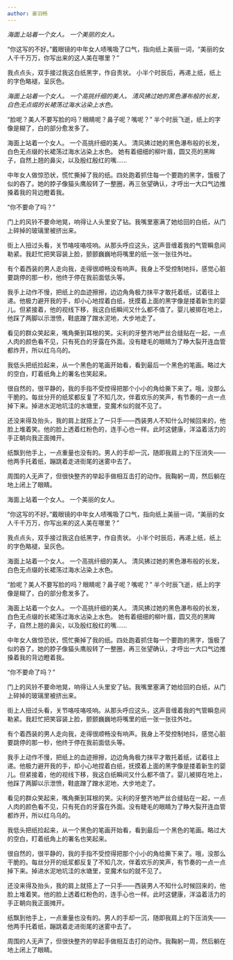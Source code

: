 ```yaml
---
author: 姜羽畅
---
```

*海面上站着一个女人。
一个美丽的女人。*

“你这写的不好。”戴眼镜的中年女人啧嘴吸了口气，指向纸上美丽一词，“美丽的女人千千万万，你写出来的这人美在哪里？”

我点点头，双手接过我这白纸黑字，作自责状。
小半个时辰后，再递上纸，纸上的字色略褪，呈灰色。

*海面上站着一个女人。
一个高挑纤细的美人。
清风拂过她的黑色瀑布般的长发，白色无点缀的长裙荡过海水沾染上水色。*

“脸呢？美人不要写脸的吗？眼睛呢？鼻子呢？嘴呢？”
半个时辰飞逝，纸上的字像是糊了，白的部分愈发多了。

海面上站着一个女人。
一个高挑纤细的美人。
清风拂过她的黑色瀑布般的长发，白色无点缀的长裙荡过海水沾染上水色。
她有着细细的柳叶眉，圆又亮的黑眸子，自然上翘的鼻尖，以及殷红殷红的嘴……

中年女人做惊恐状，慌忙撕掉了我的纸。四处跑着抓住每一个要跑的黑字，饿极了似的吞了。她的脖子像猫头鹰般转了一整圈，再三张望确认，才呼出一大口气边推搡着我的背边瞪着我。

“你不要命了吗？”

门上的风铃不要命地晃，响得让人头里安了钻。我嘴里塞满了她给回的白纸，从门上碎掉的玻璃里被挤出来。

街上人扭过头看，关节咯吱咯吱响。从那头呼应这头，这声音缠着我的气管瞬息间勒紧。我赶忙把笑容装上脸，颤颤巍巍地将嘴里的纸一张一张往外吐。

有个着西装的男人走向我，走得很顺畅没有响声。我身上不受控制地抖，感觉心脏要跳停的那一秒，他终于停在我前面低头等。

我手上动作不慢，把纸上的血迹擦擦，边边角角极力抹平才敢托着纸，试着往上递。他极力避开我的手，却小心地捏着白纸，抚摸着上面的黑字像是搂着新生的婴儿。但紧接着，他的视线下移，我这白纸瞬间又什么都不值了。婴儿被掷在地上，他踩了两脚以示泄愤，鞋底蹭了蹭水泥地，大步地走了。

看见的群众笑起来，嘴角撕到耳根的笑。尖利的牙整齐地严丝合缝贴在一起，一点人肉的颜色看不见，只有死白的牙露在外面。没有睫毛的眼睛为了睁大裂开连血管都炸开，所以红乌乌的。

我低头把纸捡起来，从一个黑色的笔画开始看，看到最后一个黑色的笔画。略过大的空白，盯着纸角上的署名也笑起来。

很自然的，很平静的，我的手指不受控得把那个小小的角给撕下来了。哦，没那么干脆的。每丝分开的纸浆都反复了不知几次，伴着欢乐的笑声，有节奏的一点一点掉下来。掉进水泥地坑洼的水塘里，变魔术似的就不见了。

还没来得及抬头，我的肩上就搭上了一只手——西装男人不知什么时候回来的，他脸上堆着笑。他的脸上透着红粉色的，连手心也一样。此时这健康，洋溢着活力的手正朝向我正面摊开。

纸飘到他手上，一点重量也没有的。男人的手却一沉，随即我肩上的下压消失——他两手托着纸，蹦跳着走进街尾的迷雾中去了。

周围的人无声了，但很快整齐的举起手做相互击打的动作。我鞠躬一周，然后躺在地上闭上了眼睛。


海面上站着一个女人。
一个美丽的女人。

“你这写的不好。”戴眼镜的中年女人啧嘴吸了口气，指向纸上美丽一词，“美丽的女人千千万万，你写出来的这人美在哪里？”

我点点头，双手接过我这白纸黑字，作自责状。
小半个时辰后，再递上纸，纸上的字色略褪，呈灰色。

海面上站着一个女人。
一个高挑纤细的美人。
清风拂过她的黑色瀑布般的长发，白色无点缀的长裙荡过海水沾染上水色。

“脸呢？美人不要写脸的吗？眼睛呢？鼻子呢？嘴呢？”
半个时辰飞逝，纸上的字像是糊了，白的部分愈发多了。

海面上站着一个女人。
一个高挑纤细的美人。
清风拂过她的黑色瀑布般的长发，白色无点缀的长裙荡过海水沾染上水色。
她有着细细的柳叶眉，圆又亮的黑眸子，自然上翘的鼻尖，以及殷红殷红的嘴……

中年女人做惊恐状，慌忙撕掉了我的纸。四处跑着抓住每一个要跑的黑字，饿极了似的吞了。她的脖子像猫头鹰般转了一整圈，再三张望确认，才呼出一大口气边推搡着我的背边瞪着我。

“你不要命了吗？”

门上的风铃不要命地晃，响得让人头里安了钻。我嘴里塞满了她给回的白纸，从门上碎掉的玻璃里被挤出来。

街上人扭过头看，关节咯吱咯吱响。从那头呼应这头，这声音缠着我的气管瞬息间勒紧。我赶忙把笑容装上脸，颤颤巍巍地将嘴里的纸一张一张往外吐。

有个着西装的男人走向我，走得很顺畅没有响声。我身上不受控制地抖，感觉心脏要跳停的那一秒，他终于停在我前面低头等。

我手上动作不慢，把纸上的血迹擦擦，边边角角极力抹平才敢托着纸，试着往上递。他极力避开我的手，却小心地捏着白纸，抚摸着上面的黑字像是搂着新生的婴儿。但紧接着，他的视线下移，我这白纸瞬间又什么都不值了。婴儿被掷在地上，他踩了两脚以示泄愤，鞋底蹭了蹭水泥地，大步地走了。

看见的群众笑起来，嘴角撕到耳根的笑。尖利的牙整齐地严丝合缝贴在一起，一点人肉的颜色看不见，只有死白的牙露在外面。没有睫毛的眼睛为了睁大裂开连血管都炸开，所以红乌乌的。

我低头把纸捡起来，从一个黑色的笔画开始看，看到最后一个黑色的笔画。略过大的空白，盯着纸角上的署名也笑起来。

很自然的，很平静的，我的手指不受控得把那个小小的角给撕下来了。哦，没那么干脆的。每丝分开的纸浆都反复了不知几次，伴着欢乐的笑声，有节奏的一点一点掉下来。掉进水泥地坑洼的水塘里，变魔术似的就不见了。

还没来得及抬头，我的肩上就搭上了一只手——西装男人不知什么时候回来的，他脸上堆着笑。他的脸上透着红粉色的，连手心也一样。此时这健康，洋溢着活力的手正朝向我正面摊开。

纸飘到他手上，一点重量也没有的。男人的手却一沉，随即我肩上的下压消失——他两手托着纸，蹦跳着走进街尾的迷雾中去了。

周围的人无声了，但很快整齐的举起手做相互击打的动作。我鞠躬一周，然后躺在地上闭上了眼睛。

